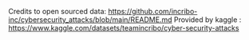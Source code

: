 Credits to open sourced data:  https://github.com/incribo-inc/cybersecurity_attacks/blob/main/README.md
Provided by kaggle : https://www.kaggle.com/datasets/teamincribo/cyber-security-attacks
